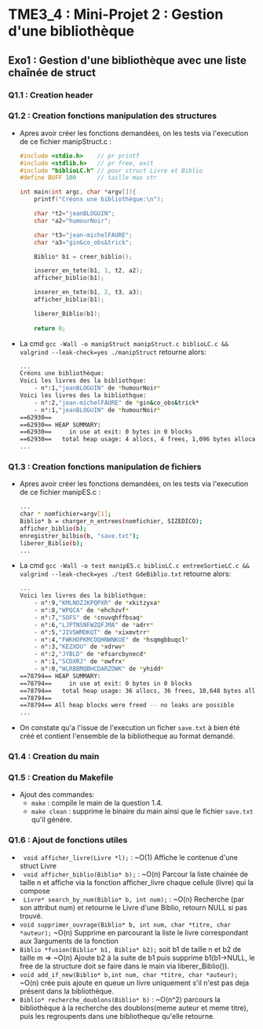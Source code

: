 # TME3_4 : Mini-Projet 2 : Gestion d'une bibliothèque

## Exo1 : Gestion d'une bibliothèque avec une liste chaînée de struct

### Q1.1 : Creation header
### Q1.2 : Creation fonctions manipulation des structures
- Apres avoir créer les fonctions demandées, on les tests via l'execution de ce fichier manipStruct.c :
    ```c
    #include <stdio.h>    // pr printf
    #include <stdlib.h>   // pr free, exit
    #include "biblioLC.h" // pour struct Livre et Biblio
    #define BUFF 100      // taille max str
    
    int main(int argc, char *argv[]){
        printf("Créons une bibliothèque:\n");
    
        char *t2="jeanBLOGUIN";
        char *a2="humourNoir";
    
        char *t3="jean-michelFAURE";
        char *a3="gin&co_obs&trick";
    
        Biblio* b1 = creer_biblio();
    
        inserer_en_tete(b1, 1, t2, a2);
        afficher_biblio(b1);
    
        inserer_en_tete(b1, 2, t3, a3);
        afficher_biblio(b1);
    
        liberer_Biblio(b1);
        
        return 0;
    ```
- La cmd `gcc -Wall -o manipStruct manipStruct.c biblioLC.c && valgrind --leak-check=yes ./manipStruct` retourne alors:
    ```bash
    ...
    Créons une bibliothèque:
    Voici les livres des la bibliothque:
    	- n°:1,"jeanBLOGUIN" de *humourNoir*
    Voici les livres des la bibliothque:
    	- n°:2,"jean-michelFAURE" de *gin&co_obs&trick*
    	- n°:1,"jeanBLOGUIN" de *humourNoir*
    ==62930== 
    ==62930== HEAP SUMMARY:
    ==62930==     in use at exit: 0 bytes in 0 blocks
    ==62930==   total heap usage: 4 allocs, 4 frees, 1,096 bytes allocated
    ...
    ```
### Q1.3 : Creation fonctions manipulation de fichiers
- Apres avoir créer les fonctions demandées, on les tests via l'execution de ce fichier manipES.c :
    ```bash
    ...
    char * nomfichier=argv[1];
    Biblio* b = charger_n_entrees(nomfichier, SIZEDICO);
    afficher_biblio(b);
    enregistrer_bilbio(b, "save.txt");
    liberer_Biblio(b);
    ...
    ```
- La cmd `gcc -Wall -o test manipES.c biblioLC.c entreeSortieLC.c && valgrind --leak-check=yes ./test GdeBiblio.txt` retourne alors:
    ```bash
    ...
    Voici les livres des la bibliothque:
    	- n°:9,"KMLNOZJKPQPXR" de *xkitzyxa*
    	- n°:8,"WPQCA" de *ehchzvf*
    	- n°:7,"SOFS" de *cnuvqhffbsaq*
    	- n°:6,"LJPTNSNFWZQFJMA" de *adrr*
    	- n°:5,"JIVSWMDKQT" de *xixmvtrr*
    	- n°:4,"FWKHOPKMCOQHNWNKUE" de *hsqmgbbuqcl*
    	- n°:3,"KEZXDU" de *xdrwv*
    	- n°:2,"JYBLD" de *efsarcbynecd*
    	- n°:1,"SCDXRJ" de *owfrx*
    	- n°:0,"WLRBBMQBHCDARZOWK" de *yhidd*
    ==78794== HEAP SUMMARY:
    ==78794==     in use at exit: 0 bytes in 0 blocks
    ==78794==   total heap usage: 36 allocs, 36 frees, 10,648 bytes allocated
    ==78794==
    ==78794== All heap blocks were freed -- no leaks are possible
    ...

    ```
- On constate qu'a l'issue de l'execution un ficher `save.txt` à bien été créé et contient l'ensemble de la bibliotheque
  au format demandé.

### Q1.4 : Creation du main
### Q1.5 : Creation du Makefile
- Ajout des commandes:
    - `make` : compile le main de la question 1.4.
    - `make clean` : supprime le binaire du main ainsi que le fichier `save.txt` qu'il génére.
### Q1.6 : Ajout de fonctions utiles
- ` void afficher_livre(Livre *l);` :  ~O(1) Affiche le contenue d'une struct Livre
- ` void afficher_biblio(Biblio* b);` : ~O(n) Parcour la liste chainée de taille n et affiche via la fonction afficher_livre chaque
  cellule (livre) qui la compose
- ` Livre* search_by_num(Biblio* b, int num);` :  ~O(n) Recherche (par son attribut num) et retourne le Livre d'une Biblio, retourn NULL
  si pas trouvé.
- `void supprimer_ouvrage(Biblio* b, int num, char *titre, char *auteur);` ~O(n) Supprime en parcourant la liste le
  livre correspondant aux 3arguments de la fonction
- `Biblio *fusion(Biblio* b1, Biblio* b2);` soit b1 de taille n et b2 de taille m => ~O(n) Ajoute b2 à la suite de b1
  puis supprime b1(b1->NULL, le free de la structure doit se faire dans le main via liberer_Biblio()).
- `void add_if_new(Biblio* b,int num, char *titre, char *auteur);` ~O(n) crée puis ajoute en queue un livre uniquement
  s'il n'est pas deja présent dans la bibliothèque.
- `Biblio* recherche_doublons(Biblio* b)` : ~O(n^2) parcours la bibliothèque à la recherche des doublons(meme auteur et
  meme titre), puis les regroupents dans une bibliotheque qu'elle retourne.
